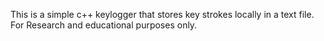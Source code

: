This is a simple c++ keylogger that stores key strokes locally in a text 
file. For Research and educational purposes only.

